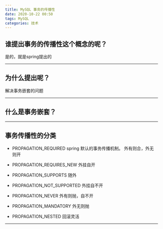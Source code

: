 ```yaml
---
title: MySQL 事务的传播性
date: 2020-10-22 00:50
tags: MySQL
categories: 技术
---
```



## 谁提出事务的传播性这个概念的呢？

是的，就是spring提出的

---
## 为什么提出呢？

解决事务嵌套的问题

---
## 什么是事务嵌套？


---
## 事务传播性的分类
- PROPAGATION_REQUIRED
        spring 默认的事务传播机制。
        外有则合，外无则开

- PROPAGATION_REQUIRES_NEW
        外挂自开

- PROPAGATION_SUPPORTS
        随外

- PROPAGATION_NOT_SUPPORTED
        外挂自不开

- PROPAGATION_NEVER
        外有则抛，自不开

- PROPAGATION_MANDATORY
        外无则抛

- PROPAGATION_NESTED
        回滚灵活

---
